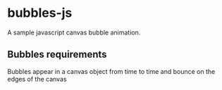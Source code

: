 # bubbles-js
A sample javascript canvas bubble animation.

## Bubbles requirements
Bubbles appear in a canvas object from time to time and bounce on the edges of the canvas
